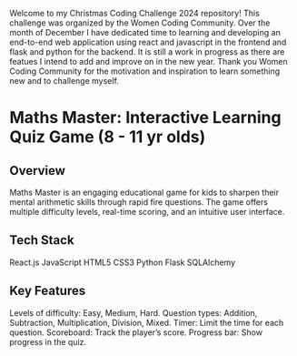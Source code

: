 Welcome to my Christmas Coding Challenge 2024 repository! This challenge was organized by the Women Coding Community. Over the month of December I have dedicated time to learning and developing an end-to-end web application using react and javascript in the frontend and flask and python for the backend. It is still a work in progress as there are featues I intend to add and improve on in the new year. Thank you Women Coding Community for the motivation and inspiration to learn something new and to challenge myself. 

# Maths Master: Interactive Learning Quiz Game (8 - 11 yr olds)

## Overview
Maths Master is an engaging educational game for kids to sharpen their mental arithmetic skills through rapid fire questions. The game offers multiple difficulty levels, real-time scoring, and an intuitive user interface.

## Tech Stack
React.js
JavaScript
HTML5
CSS3
Python 
Flask 
SQLAlchemy 

## Key Features
Levels of difficulty: Easy, Medium, Hard.
Question types: Addition, Subtraction, Multiplication, Division, Mixed.
Timer: Limit the time for each question.
Scoreboard: Track the player’s score.
Progress bar: Show progress in the quiz.

